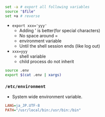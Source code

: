 ```bash
set -a # export all following variables
source "$file"
set +a # reverse
```

* `export xxx='yyy'`
    * Adding ' is better(for special characters)
    * No space around =
    * environment variable
    * Until the shell session ends (like log out)
* `xxx=yyy`
    * shell variable
    * child process do not inherit

```bash
source .env
export $(cat .env | xargs) 
```
### `/etc/environment`

* System wide environment variable. 

```ini
LANG=ja_JP.UTF-8
PATH="/usr/local/bin:/usr/bin:/bin"
```
